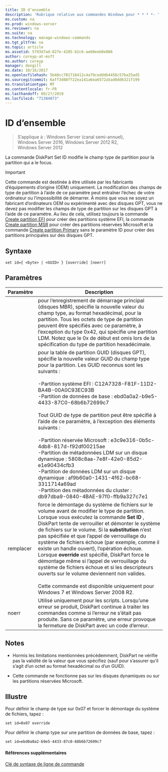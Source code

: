 ```yaml
---
title: ID d’ensemble
description: 'Rubrique relative aux commandes Windows pour * * * *- '
ms.custom: na
ms.prod: windows-server
ms.reviewer: na
ms.suite: na
ms.technology: manage-windows-commands
ms.tgt_pltfrm: na
ms.topic: article
ms.assetid: 5793d7ad-827e-4285-b2c6-ae60eeb0e886
author: coreyp-at-msft
ms.author: coreyp
manager: dongill
ms.date: 10/16/2017
ms.openlocfilehash: 5b48cc701716412c4a79cedddb4458c57ba25ad5
ms.sourcegitcommit: 6aff3d88ff22ea141a6ea6572a5ad8dd6321f199
ms.translationtype: MT
ms.contentlocale: fr-FR
ms.lasthandoff: 09/27/2019
ms.locfileid: "71384073"
---
```

# <a name="set-id"></a>ID d’ensemble

>S’applique à : Windows Server (canal semi-annuel), Windows Server 2016, Windows Server 2012 R2, Windows Server 2012

La commande DiskPart Set ID modifie le champ type de partition pour la partition qui a le focus.  
  
> [!IMPORTANT]  
> Cette commande est destinée à être utilisée par les fabricants d’équipements d’origine \(OEM\) uniquement. La modification des champs de type de partition à l’aide de ce paramètre peut entraîner l’échec de votre ordinateur ou l’impossibilité de démarrer. À moins que vous ne soyez un fabricant d’ordinateurs OEM ou expérimenté avec des disques GPT, vous ne devez pas modifier les champs de type de partition sur les disques GPT à l’aide de ce paramètre. Au lieu de cela, utilisez toujours la commande [Create partition EFI](create-partition-efi.md) pour créer des partitions système EFI, la commande [Create partition MSR](create-partition-msr.md) pour créer des partitions réservées Microsoft et la commande [Create partition Primary](create-partition-primary.md) sans le paramètre ID pour créer des partitions principales sur des disques GPT.  
  
  
  
## <a name="syntax"></a>Syntaxe  
  
```  
set id={ <byte> | <GUID> } [override] [noerr]  
```  
  
## <a name="parameters"></a>Paramètres  
  
| Paramètre |                                                                                                                                                                                                                                                                                                                                                                   Description                                                                                                                                                                                                                                                                                                                                                                   |
|-----------|-------------------------------------------------------------------------------------------------------------------------------------------------------------------------------------------------------------------------------------------------------------------------------------------------------------------------------------------------------------------------------------------------------------------------------------------------------------------------------------------------------------------------------------------------------------------------------------------------------------------------------------------------------------------------------------------------------------------------------------------------|
|  <byte>   |                                                                                                                                                                                                       pour l’enregistrement de démarrage principal \(disques MBR\), spécifie la nouvelle valeur du champ type, au format hexadécimal, pour la partition. Tous les octets de type de partition peuvent être spécifiés avec ce paramètre, à l’exception du type 0x42, qui spécifie une partition LDM. Notez que le 0x de début est omis lors de la spécification du type de partition hexadécimale.                                                                                                                                                                                                       |
|  <GUID>   | pour la table de partition GUID \(disques GPT\), spécifie la nouvelle valeur GUID du champ type pour la partition. Les GUID reconnus sont les suivants :<br /><br />-Partition système EFI : C12A7328\-F81F\-11D2\-BA4B\-00A0C93EC93B<br />-Partition de données de base : ebd0a0a2\-b9e5\-4433\-87C0\-68b6b72699c7<br /><br />Tout GUID de type de partition peut être spécifié à l’aide de ce paramètre, à l’exception des éléments suivants :<br /><br />-Partition réservée Microsoft : e3c9e316\-0b5c\-4db8\-817d\-f92df00215ae<br />-Partition de métadonnées LDM sur un disque dynamique : 5808c8aa\-7e8f\-42e0\-85d2\-e1e90434cfb3<br />-Partition de données LDM sur un disque dynamique : af9b60a0\-1431\-4f62\-bc68\-3311714a69ad<br />-Partition des métadonnées du cluster : db97dba9\-0840\-4BAE\-97f0\-ffb9a327c7e1 |
| remplacer  |                                                                force le démontage du système de fichiers sur le volume avant de modifier le type de partition. Lorsque vous exécutez la commande **Set ID** , DiskPart tente de verrouiller et démonter le système de fichiers sur le volume. Si la **substitution** n’est pas spécifiée et que l’appel de verrouillage du système de fichiers échoue \(par exemple, comme il existe un handle ouvert\), l’opération échoue. Lorsque **override** est spécifié, DiskPart force le démontage même si l’appel de verrouillage du système de fichiers échoue et si les descripteurs ouverts sur le volume deviennent non valides.<br /><br />Cette commande est disponible uniquement pour Windows 7 et Windows Server 2008 R2.                                                                 |
|   noerr   |                                                                                                                                                                                                                                                                    Utilisé uniquement pour les scripts. Lorsqu’une erreur se produit, DiskPart continue à traiter les commandes comme si l’erreur ne s’était pas produite. Sans ce paramètre, une erreur provoque la fermeture de DiskPart avec un code d’erreur.                                                                                                                                                                                                                                                                    |
  
## <a name="remarks"></a>Notes  
  
-   Hormis les limitations mentionnées précédemment, DiskPart ne vérifie pas la validité de la valeur que vous spécifiez \(sauf pour s’assurer qu’il s’agit d’un octet au format hexadécimal ou d’un GUID\).  
  
-   Cette commande ne fonctionne pas sur les disques dynamiques ou sur les partitions réservées Microsoft.  
  
## <a name="BKMK_examples"></a>Illustre  
Pour définir le champ de type sur 0x07 et forcer le démontage du système de fichiers, tapez :  
  
```  
set id=0x07 override  
```  
  
Pour définir le champ type sur une partition de données de base, tapez :  
  
```  
set id=ebd0a0a2-b9e5-4433-87c0-68b6b72699c7  
```  
  
#### <a name="additional-references"></a>Références supplémentaires  
[Clé de syntaxe de ligne de commande](command-line-syntax-key.md)  
  

  

